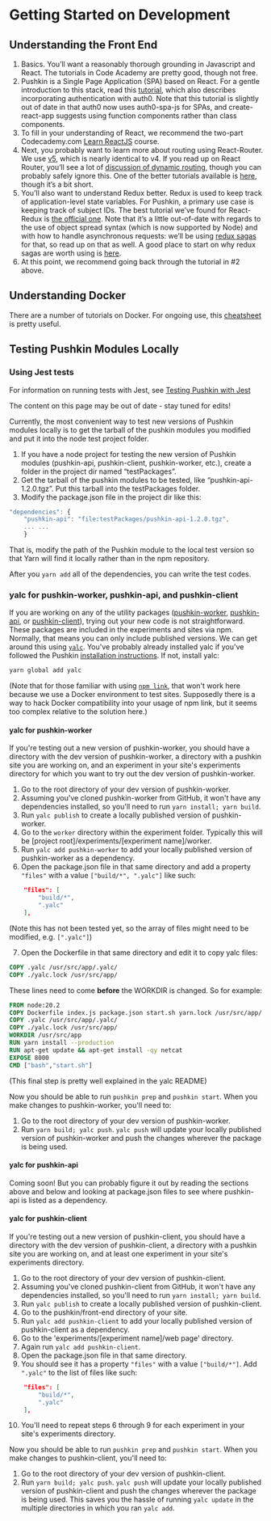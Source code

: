 # Getting Started on Development

## Understanding the Front End

1. Basics. You’ll want a reasonably thorough grounding in Javascript and React. The tutorials in Code Academy are pretty good, though not free.
2. Pushkin is a Single Page Application \(SPA\) based on React. For a gentle introduction to this stack, read this [tutorial](https://auth0.com/blog/beyond-create-react-app-react-router-redux-saga-and-more/#Securing-Your-React-Application), which also describes incorporating authentication with auth0. Note that this tutorial is slightly out of date in that auth0 now uses auth0-spa-js for SPAs, and create-react-app suggests using function components rather than class components.
3. To fill in your understanding of React, we recommend the two-part Codecademy.com [Learn ReactJS](https://www.codecademy.com/learn/react-101) course.
4. Next, you probably want to learn more about routing using React-Router. We use [v5](https://reacttraining.com/blog/react-router-v5/), which is nearly identical to v4. If you read up on React Router, you’ll see a lot of [discussion of dynamic routing](https://github.com/ReactTraining/react-router/blob/master/packages/react-router/docs/guides/philosophy.md), though you can probably safely ignore this. One of the better tutorials available is [here](https://auth0.com/blog/react-router-4-practical-tutorial/), though it’s a bit short.
5. You’ll also want to understand Redux better. Redux is used to keep track of application-level state variables. For Pushkin, a primary use case is keeping track of subject IDs. The best tutorial we’ve found for React-Redux is [the official one](https://redux.js.org/basics/basic-tutorial). Note that it’s a little out-of-date with regards to the use of object spread syntax \(which is now supported by Node\) and with how to handle asynchronous requests: we’ll be using [redux sagas](https://redux-saga.js.org/docs/introduction/) for that, so read up on that as well. A good place to start on why redux sagas are worth using is [here](https://engineering.universe.com/what-is-redux-saga-c1252fc2f4d1).
6. At this point, we recommend going back through the tutorial in \#2 above.

## Understanding Docker

There are a number of tutorials on Docker. For ongoing use, this [cheatsheet](https://www.digitalocean.com/community/tutorials/how-to-remove-docker-images-containers-and-volumes) is pretty useful.

## Testing Pushkin Modules Locally

### Using Jest tests

For information on running tests with Jest, see [Testing Pushkin with Jest](https://languagelearninglab.gitbook.io/pushkin/advanced/testing-pushkin-with-jest)

The content on this page may be out of date - stay tuned for edits!

Currently, the most convenient way to test new versions of Pushkin modules locally is to get the tarball of the pushkin modules you modified and put it into the node test project folder.

1. If you have a node project for testing the new version of Pushkin modules \(pushkin-api, pushkin-client, pushkin-worker, etc.\), create a folder in the project dir named “testPackages”.
2. Get the tarball of the pushkin modules to be tested, like “pushkin-api-1.2.0.tgz”. Put this tarball into the testPackages folder.
3. Modify the package.json file in the project dir like this:

```javascript
"dependencies": {
    "pushkin-api": "file:testPackages/pushkin-api-1.2.0.tgz",
    ... ...
    }
```

That is, modify the path of the Pushkin module to the local test version so that Yarn will find it locally rather than in the npm repository.

After you `yarn add` all of the dependencies, you can write the test codes.

### yalc for pushkin-worker, pushkin-api, and pushkin-client

If you are working on any of the utility packages ([pushkin-worker](https://github.com/pushkin-consortium/pushkin-worker), [pushkin-api](https://github.com/pushkin-consortium/pushkin-api), or [pushkin-client](https://github.com/pushkin-consortium/pushkin-client)), trying out your new code is not straightforward. These packages are included in the experiments and sites via npm. Normally, that means you can only include published versions. We can get around this using [`yalc`](https://github.com/wclr/yalc). You've probably already installed yalc if you've followed the Pushkin [installation instructions](../getting-started/installing-pushkin-and-dependencies/README.md). If not, install yalc:

```bash
yarn global add yalc
```

(Note that for those familiar with using [`npm link`](https://docs.npmjs.com/cli/v9/commands/npm-link?v=true#description), that won't work here because we use a Docker environment to test sites. Supposedly there is a way to hack Docker compatibility into your usage of npm link, but it seems too complex relative to the solution here.)

#### yalc for pushkin-worker

If you're testing out a new version of pushkin-worker, you should have a directory with the dev version of pushkin-worker, a directory with a pushkin site you are working on, and an experiment in your site's experiments directory for which you want to try out the dev version of pushkin-worker.

1. Go to the root directory of your dev version of pushkin-worker.
2. Assuming you've cloned pushkin-worker from GitHub, it won't have any dependencies installed, so you'll need to run `yarn install; yarn build`.
3. Run `yalc publish` to create a locally published version of pushkin-worker.
4. Go to the `worker` directory within the experiment folder. Typically this will be [project root]/experiments/[experiment name]/worker.
5. Run `yalc add pushkin-worker` to add your locally published version of pushkin-worker as a dependency.
6. Open the package.json file in that same directory and add a property `"files"` with a value `["build/*", ".yalc"]` like such:

```JSON
    "files": [
        "build/*",
        ".yalc"
    ],
```

(Note this has not been tested yet, so the array of files might need to be modified, e.g. `[".yalc"]`)

7. Open the Dockerfile in that same directory and edit it to copy yalc files:

```dockerfile
COPY .yalc /usr/src/app/.yalc/
COPY ./yalc.lock /usr/src/app/
```

These lines need to come **before** the WORKDIR is changed. So for example:

```dockerfile
FROM node:20.2
COPY Dockerfile index.js package.json start.sh yarn.lock /usr/src/app/
COPY .yalc /usr/src/app/.yalc/
COPY ./yalc.lock /usr/src/app/
WORKDIR /usr/src/app
RUN yarn install --production
RUN apt-get update && apt-get install -qy netcat
EXPOSE 8000
CMD ["bash","start.sh"]
```

(This final step is pretty well explained in the yalc README)

Now you should be able to run `pushkin prep` and `pushkin start`. When you make changes to pushkin-worker, you'll need to:

1. Go to the root directory of your dev version of pushkin-worker.
2. Run `yarn build; yalc push`. `yalc push` will update your locally published version of pushkin-worker and push the changes wherever the package is being used.

#### yalc for pushkin-api

Coming soon! But you can probably figure it out by reading the sections above and below and looking at package.json files to see where pushkin-api is listed as a dependency.

#### yalc for pushkin-client

If you're testing out a new version of pushkin-client, you should have a directory with the dev version of pushkin-client, a directory with a pushkin site you are working on, and at least one experiment in your site's experiments directory.

1. Go to the root directory of your dev version of pushkin-client.
2. Assuming you've cloned pushkin-client from GitHub, it won't have any dependencies installed, so you'll need to run `yarn install; yarn build`.
3. Run `yalc publish` to create a locally published version of pushkin-client.
4. Go to the pushkin/front-end directory of your site.
5. Run `yalc add pushkin-client` to add your locally published version of pushkin-client as a dependency.
6. Go to the 'experiments/[experiment name]/web page' directory.
7. Again run `yalc add pushkin-client`.
8. Open the package.json file in that same directory.
9. You should see it has a property `"files"` with a value `["build/*"]`. Add `".yalc"` to the list of files like such:

```JSON
    "files": [
        "build/*",
        ".yalc"
    ],
```

10. You'll need to repeat steps 6 through 9 for each experiment in your site's experiments directory.

Now you should be able to run `pushkin prep` and `pushkin start`. When you make changes to pushkin-client, you'll need to:

1. Go to the root directory of your dev version of pushkin-client.
2. Run `yarn build; yalc push`. `yalc push` will update your locally published version of pushkin-client and push the changes wherever the package is being used. This saves you the hassle of running `yalc update` in the multiple directories in which you ran `yalc add`.
